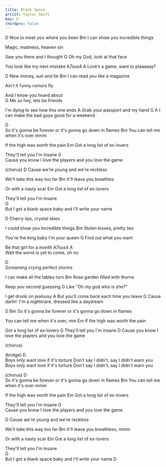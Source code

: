 ```yaml
---
title: Blank Space
artist: Taylor Swift
key: D
chordpro: false
---
```



D
Nice to meet you where you been
                          Bm
I can show you incredible things

Magic, madness, heaven sin

Saw you there and I thought
G
Oh my God, look at that face

You look like my next mistake
A7sus4                 A
Love’s a game, want to plaaaaay?

D
New money, suit and tie
                          Bm
I can read you like a magazine

Ain't it funny rumors fly

And I know you heard about  
G
Me so hey, lets be friends

I'm dying to see how this one ends
A
Grab your passport and my hand
G                       A
I can make the bad guys good for a weekend


D                                                 
So it's gonna be forever or it's gonna go down in flames
Bm
You can tell me when it's over mmm
                              
If the high was worth the pain
Em
Got a long list of ex-lovers
                           
They'll tell you I'm insane
G                                                     
Cause you know I love the players and you love the game

(chorus)
D
Cause we're young and we're reckless

We'll take this way too far
Bm
It'll leave you breathles
                   
Or with a nasty scar
Em
Got a long list of ex-lovers
                           
They'll tell you I'm insane  
G                          
But I got a blank space baby and I'll write your name

D
Cherry lips, crystal skies
                            
I could show you incredible things
Bm
Stolen kisses, pretty lies
                              
You're the king baby I'm your queen
G
Find out what you want       
           
Be that girl for a month
A7sus4                     A        
Wait the worst is yet to come, oh no

D                         
Screaming crying perfect storms
                          
I can make all the tables turn
Bm
Rose garden filled with thorns

Keep you second guessing
      G
Like "Oh my god who is she?"

I get drunk on jealousy
    A
But you'll come back each time you leave
                               G 
Cause darlin' I'm a nightmare, dressed like a daydream

D                                                        Bm
So it's gonna be forever or it's gonna go down in flames

You can tell me when it's over, mm
                              Em
If the high was worth the pain

Got a long list of ex-lovers
                           G
They'll tell you I'm insane
                                                       D
Cause you know I love the players and you love the game

(chorus)


(bridge)
D           
Boys only want love if it's torture
Don't say I didn't, say I didn't warn you
Boys only want love if it's torture
Don't say I didn't, say I didn't warn you

(chorus)
D                                                        
So it's gonna be forever or it's gonna go down in flames
Bm
You can tell me when it's over mmm
                              
If the high was worth the pain
Em
Got a long list of ex-lovers
                           
They'll tell you I'm insane
G                                                       
Cause you know I love the players and you love the game

D
Cause we're young and we're reckless
                           
We'll take this way too far
Bm
It'll leave you breathless, mmm
                    
Or with a nasty scar
Em
Got a long list of ex-lovers
                           
They'll tell you I'm insane  
G  
But I got a blank space baby and I'll write your name
D


